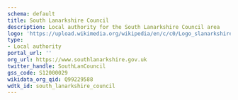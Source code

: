 ```yaml
---
schema: default
title: South Lanarkshire Council
description: Local authority for the South Lanarkshire Council area 
logo: 'https://upload.wikimedia.org/wikipedia/en/c/c0/Logo_slanarkshire.gif'
type:
- Local authority
portal_url: ''
org_url: https://www.southlanarkshire.gov.uk
twitter_handle: SouthLanCouncil
gss_code: S12000029
wikidata_org_qid: Q99229588
wdtk_id: south_lanarkshire_council
---
```


